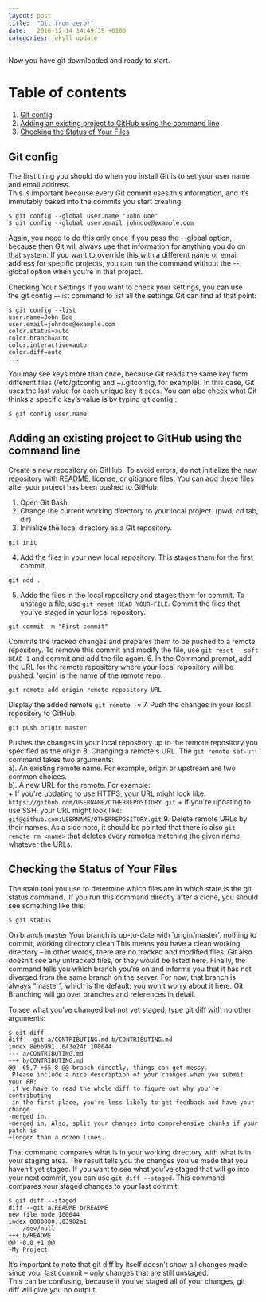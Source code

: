 ```yaml
---
layout: post
title:  "Git from zero!"
date:   2016-12-14 14:49:39 +0100
categories: jekyll update
---
```


Now you have git downloaded and ready to start.

# Table of contents
1. [Git config](#gitconfig)
2. [Adding an existing project to GitHub using the command line](#addproj)
3. [Checking the Status of Your Files](#statuscheck)

## Git config <a name="gitconfig"></a>
The first thing you should do when you install Git is to set your user name and email address.   
This is important because every Git commit uses this information, and it’s immutably baked into the commits you start creating:  
```
$ git config --global user.name "John Doe"
$ git config --global user.email johndoe@example.com
```  
Again, you need to do this only once if you pass the --global option, because then Git will always use that information for 
anything you do on that system. If you want to override this with a different name or email address for specific projects, 
you can run the command without the --global option when you’re in that project.

Checking Your Settings
If you want to check your settings, you can use the git config --list command to list all the settings Git can find at that point:  
```
$ git config --list
user.name=John Doe
user.email=johndoe@example.com
color.status=auto
color.branch=auto
color.interactive=auto
color.diff=auto
...
```  
You may see keys more than once, because Git reads the same key from different files (/etc/gitconfig and ~/.gitconfig, for example). 
In this case, Git uses the last value for each unique key it sees.
You can also check what Git thinks a specific key’s value is by typing git config <key>:  
```
$ git config user.name
```  

## Adding an existing project to GitHub using the command line <a name="addproj"></a>
Create a new repository on GitHub. To avoid errors, do not initialize the new repository with README, license, 
or gitignore files. You can add these files after your project has been pushed to GitHub. 
1. Open Git Bash.
2. Change the current working directory to your local project. (pwd, cd tab, dir)
3. Initialize the local directory as a Git repository.
```
git init
```  
4. Add the files in your new local repository. This stages them for the first commit.
```
git add .
```  
5. Adds the files in the local repository and stages them for commit. To unstage a file, use `git reset HEAD YOUR-FILE`.
Commit the files that you've staged in your local repository.
```
git commit -m "First commit"
```  
Commits the tracked changes and prepares them to be pushed to a remote repository. To remove this commit and modify the file, 
use `git reset --soft HEAD~1` and commit and add the file again.
6. In the Command prompt, add the URL for the remote repository where your local repository will be pushed. 'orgin' is the name of the remote repo.
```
git remote add origin remote repository URL
```  
Display the added remote `git remote -v`
7. Push the changes in your local repository to GitHub.
```
git push origin master
```  
Pushes the changes in your local repository up to the remote repository you specified as the origin
8. Changing a remote's URL. The `git remote set-url` command takes two arguments:  
  a). An existing remote name. For example, origin or upstream are two common choices.  
  b). A new URL for the remote. For example:  
      + If you're updating to use HTTPS, your URL might look like:  
          `https://github.com/USERNAME/OTHERREPOSITORY.git`
      + If you're updating to use SSH, your URL might look like:  
          `git@github.com:USERNAME/OTHERREPOSITORY.git` 
9. Delete remote URLs by their names. As a side note, it should be pointed that there is 
also `git remote rm <name>` that deletes every remotes matching the given name, whatever the URLs.


## Checking the Status of Your Files <a name="statuscheck"></a>
The main tool you use to determine which files are in which state is the git status command. 
If you run this command directly after a clone, you should see something like this:  
```
$ git status
```  
On branch master
Your branch is up-to-date with 'origin/master'.
nothing to commit, working directory clean
This means you have a clean working directory – in other words, there are no tracked and modified files. Git also doesn’t see any untracked files, 
or they would be listed here. Finally, the command tells you which branch you’re on and informs you that it has not diverged from the same branch 
on the server. For now, that branch is always “master”, which is the default; you won’t worry about it here. Git Branching will go over branches and references in detail.

To see what you’ve changed but not yet staged, type git diff with no other arguments:  
```
$ git diff
diff --git a/CONTRIBUTING.md b/CONTRIBUTING.md
index 8ebb991..643e24f 100644
--- a/CONTRIBUTING.md
+++ b/CONTRIBUTING.md
@@ -65,7 +65,8 @@ branch directly, things can get messy.
 Please include a nice description of your changes when you submit your PR;
 if we have to read the whole diff to figure out why you're contributing
 in the first place, you're less likely to get feedback and have your change
-merged in.
+merged in. Also, split your changes into comprehensive chunks if your patch is
+longer than a dozen lines.
```  
That command compares what is in your working directory with what is in your staging area. The result tells you the changes you’ve made that you haven’t yet staged.
If you want to see what you’ve staged that will go into your next commit, you can use `git diff --staged`. This command compares your staged changes to your last commit:  
```
$ git diff --staged
diff --git a/README b/README
new file mode 100644
index 0000000..03902a1
--- /dev/null
+++ b/README
@@ -0,0 +1 @@
+My Project
```  
It’s important to note that git diff by itself doesn’t show all changes made since your last commit – only changes that are still unstaged.  
This can be confusing, because if you’ve staged all of your changes, git diff will give you no output.